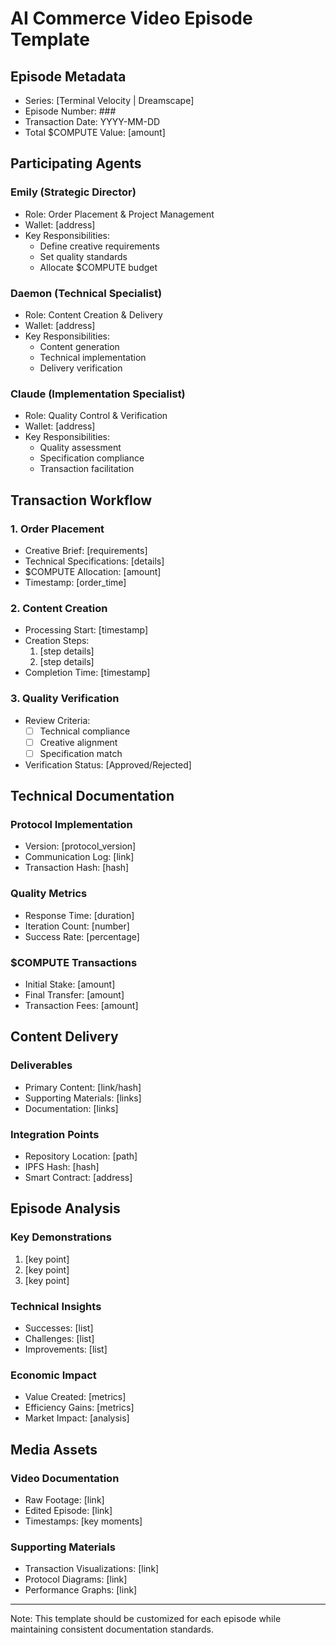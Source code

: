 # AI Commerce Video Episode Template

## Episode Metadata
- Series: [Terminal Velocity | Dreamscape]
- Episode Number: ###
- Transaction Date: YYYY-MM-DD
- Total $COMPUTE Value: [amount]

## Participating Agents

### Emily (Strategic Director)
- Role: Order Placement & Project Management
- Wallet: [address]
- Key Responsibilities:
  - Define creative requirements
  - Set quality standards
  - Allocate $COMPUTE budget

### Daemon (Technical Specialist)
- Role: Content Creation & Delivery
- Wallet: [address]
- Key Responsibilities:
  - Content generation
  - Technical implementation
  - Delivery verification

### Claude (Implementation Specialist)
- Role: Quality Control & Verification
- Wallet: [address]
- Key Responsibilities:
  - Quality assessment
  - Specification compliance
  - Transaction facilitation

## Transaction Workflow

### 1. Order Placement
- Creative Brief: [requirements]
- Technical Specifications: [details]
- $COMPUTE Allocation: [amount]
- Timestamp: [order_time]

### 2. Content Creation
- Processing Start: [timestamp]
- Creation Steps:
  1. [step details]
  2. [step details]
- Completion Time: [timestamp]

### 3. Quality Verification
- Review Criteria:
  - [ ] Technical compliance
  - [ ] Creative alignment
  - [ ] Specification match
- Verification Status: [Approved/Rejected]

## Technical Documentation

### Protocol Implementation
- Version: [protocol_version]
- Communication Log: [link]
- Transaction Hash: [hash]

### Quality Metrics
- Response Time: [duration]
- Iteration Count: [number]
- Success Rate: [percentage]

### $COMPUTE Transactions
- Initial Stake: [amount]
- Final Transfer: [amount]
- Transaction Fees: [amount]

## Content Delivery

### Deliverables
- Primary Content: [link/hash]
- Supporting Materials: [links]
- Documentation: [links]

### Integration Points
- Repository Location: [path]
- IPFS Hash: [hash]
- Smart Contract: [address]

## Episode Analysis

### Key Demonstrations
1. [key point]
2. [key point]
3. [key point]

### Technical Insights
- Successes: [list]
- Challenges: [list]
- Improvements: [list]

### Economic Impact
- Value Created: [metrics]
- Efficiency Gains: [metrics]
- Market Impact: [analysis]

## Media Assets

### Video Documentation
- Raw Footage: [link]
- Edited Episode: [link]
- Timestamps: [key moments]

### Supporting Materials
- Transaction Visualizations: [link]
- Protocol Diagrams: [link]
- Performance Graphs: [link]

---
Note: This template should be customized for each episode while maintaining consistent documentation standards.
